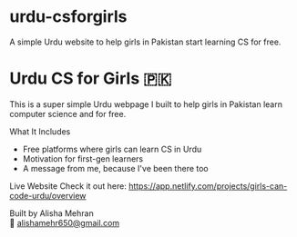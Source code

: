 # urdu-csforgirls
A simple Urdu website to help girls in Pakistan start learning CS for free.
# Urdu CS for Girls 🇵🇰

This is a super simple Urdu webpage I built to help girls in Pakistan learn computer science and for free.

What It Includes
- Free platforms where girls can learn CS in Urdu
- Motivation for first-gen learners
- A message from me, because I've been there too

Live Website
Check it out here: https://app.netlify.com/projects/girls-can-code-urdu/overview

Built by
Alisha Mehran  
📧 alishamehr650@gmail.com

